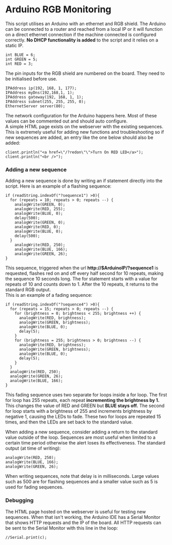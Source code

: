 # Arduino RGB Monitoring
This script utilises an Arduino with an ethernet and RGB shield. The Arduino can be connected to a router and reached from a local IP or it will function on a direct ethernet connection if the machine connected is configured correctly. **No DHCP functionality is added** to the script and it relies on a static IP.

    int BLUE = 6;                   
    int GREEN = 5;
    int RED = 3;

The pin inputs for the RGB shield are numbered on the board. They need to be initialised before use.

    IPAddress ip(192, 168, 1, 177);
    IPAddress myDns(192,168,1, 1);
    IPAddress gateway(192, 168, 1, 1);
    IPAddress subnet(255, 255, 255, 0);
    EthernetServer server(80);

The network configuration for the Arduino happens here. Most of these values can be commented out and should auto configure.  
A simple HTML page exists on the webserver with the existing sequences. This is extremely useful for adding new functions and troubleshooting so if new sequences are added, an entry like the one below should also be added:

    client.println("<a href=\"/?redon\"\">Turn On RED LED</a>");
    client.println("<br />");

### Adding a new sequence
Adding a new sequence is done by writing an if statement directly into the script. Here is an example of a flashing sequence:

    if (readString.indexOf("?sequence1") >0){
      for (repeats = 10; repeats > 0; repeats --) {
        analogWrite(GREEN, 0);
        analogWrite(RED, 255);
        analogWrite(BLUE, 0);
        delay(500);
        analogWrite(GREEN, 0);
        analogWrite(RED, 0);
        analogWrite(BLUE, 0);
        delay(500);
      }
        analogWrite(RED, 250);
        analogWrite(BLUE, 166);
        analogWrite(GREEN, 26);
    }

This sequence, triggered when the url **http://$ArduinoIP/?sequence1** is requested, flashes red on and off every half second for 10 repeats, making the sequence 10 seconds long. The for statement starts with a value for repeats of 10 and counts down to 1. After the 10 repeats, it returns to the standard RGB output.  
This is an example of a fading sequence:

    if (readString.indexOf("?sequence4") >0){
      for (repeats = 15; repeats > 0; repeats --) {
        for (brightness = 0; brightness < 255; brightness ++) {
          analogWrite(RED, brightness);
          analogWrite(GREEN, brightness);
          analogWrite(BLUE, 0);
          delay(5);
        }
        for (brightness = 255; brightness > 0; brightness --) {
          analogWrite(RED, brightness);
          analogWrite(GREEN, brightness);
          analogWrite(BLUE, 0);
          delay(5);
        }
      }
      analogWrite(RED, 250);
      analogWrite(GREEN, 26);
      analogWrite(BLUE, 166);
    }

This fading sequence uses two separate for loops inside a for loop. The first for loop has 255 repeats, each repeat **incrementing the brightness by 1.** This changes the value of RED and GREEN but **BLUE stays off.** The second for loop starts with a brightness of 255 and increments brightness by negative 1, causing the LEDs to fade. These two for loops are repeated 15 times, and then the LEDs are set back to the standard value.  

When adding a new sequence, consider adding a return to the standard value outside of the loop. Sequences are most useful when limited to a certain time period otherwise the alert loses its effectiveness. The standard output (at time of writing):

    analogWrite(RED, 250);
    analogWrite(BLUE, 166);
    analogWrite(GREEN, 26);

When writing sequences, note that delay is in milliseconds. Large values such as 500 are for flashing sequences and a smaller value such as 5 is used for fading sequences.  

### Debugging
The HTML page hosted on the webserver is useful for testing new sequences. When that isn't working, the Arduino IDE has a Serial Monitor that shows HTTP requests and the IP of the board. All HTTP requests can be sent to the Serial Monitor with this line in the loop:

    //Serial.print(c);
